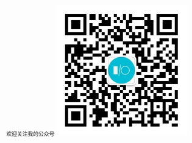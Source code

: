 欢迎关注我的公众号
<img src="https://github.com/feiyun0112/feiyun0112/raw/master/qrcode_for_gh_61af3e28f945_344.jpg">
</img>
